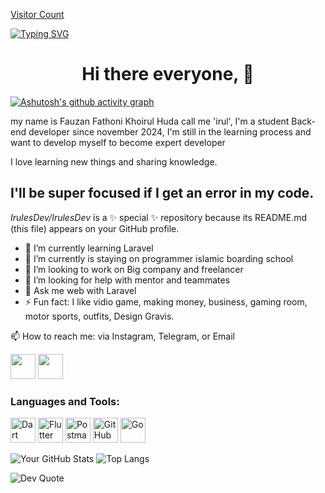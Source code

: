 [Visitor Count](https://visitor-badge.laobi.icu/badge?page_id=IrulesDev.IrulesDev)

[![Typing SVG](https://readme-typing-svg.herokuapp.com?font=Fira+Code&pause=100&color=F70000&width=435&lines=Back-end+Developer;Laravel+Developer;Junior+Developer)](https://git.io/typing-svg)

<h1 align="center">Hi there everyone, 👋</h1>

[![Ashutosh's github activity graph](https://github-readme-activity-graph.vercel.app/graph?username=IrulesDev&theme=github-compact)](https://github.com/ashutosh00710/github-readme-activity-graph)

  my name is Fauzan Fathoni Khoirul Huda call me 'irul',
  I'm a student Back-end developer since november 2024, I'm still in the learning process and want to develop myself to become expert developer 

I love learning new things and sharing knowledge. 

I'll be super focused if I get an error in my code.
-
*IrulesDev/IrulesDev* is a ✨ special ✨ repository because its README.md (this file) appears on your GitHub profile.

- 🌱 I’m currently learning Laravel
- 🔭 I’m currently is staying on programmer islamic boarding school
- 👯 I’m looking to work on Big company and freelancer
- 🤔 I’m looking for help with mentor and teammates
- 💬 Ask me web with Laravel
- ⚡ Fun fact: I like vidio game, making money, business, gaming room, motor sports, outfits, Design Gravis.

📫 How to reach me: via Instagram, Telegram, or Email

<a href="https://instagram.com/_f.thoni"><img src="https://cdn.jsdelivr.net/npm/simple-icons/icons/instagram.svg" width="40" height="40"></a>
<a href="https://telegram.com/Fthonyy"><img src="https://cdn.jsdelivr.net/npm/simple-icons/icons/telegram.svg" width="40" height="40"></a>


### Languages and Tools:

<p align="left">
  <img src="https://cdn.jsdelivr.net/gh/devicons/devicon/icons/php/php-original.svg" alt="Dart" width="40" height="40"/>
  <img src="https://cdn.jsdelivr.net/gh/devicons/devicon/icons/laravel/laravel-original.svg" alt="Flutter" width="40" height="40"/>
  <img src="https://cdn.jsdelivr.net/gh/devicons/devicon/icons/postman/postman-original.svg" alt="Postman" width="40" height="40"/>
  <img src="https://cdn.jsdelivr.net/gh/devicons/devicon/icons/github/github-original.svg" alt="GitHub" width="40" height="40"/>
  <img src="https://cdn.jsdelivr.net/npm/@programming-languages-logos/go-old@0.0.0/+esm" alt="Go" width="40" height="40"/>
</p>


![Your GitHub Stats](https://github-readme-stats.vercel.app/api?username=IrulesDev&show_icons=true&theme=light)
![Top Langs](https://github-readme-stats.vercel.app/api/top-langs/?username=IrulesDev&layout=compact&theme=light)


![Dev Quote](https://quotes-github-readme.vercel.app/api?type=horizontal&theme=radical)

